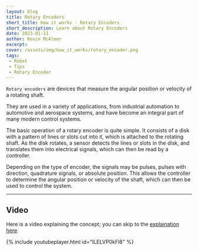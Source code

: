 ```yaml
---
layout: blog
title: Rotary Encoders
short_title: How it works - Rotary Encoders
short_description: Learn about Rotary Encoders
date: 2023-01-11
author: Kevin McAleer
excerpt:
cover: /assets/img/how_it_works/rotary_encoder.png
tags:
 - Robot
 - Tips
 - Rotary Encoder
---
```


`Rotary encoders` are devices that measure the angular position or velocity of a rotating shaft.

They are used in a variety of applications, from industrial automation to automotive and aerospace systems, and have become an integral part of many modern control systems.

The basic operation of a rotary encoder is quite simple. It consists of a disk with a pattern of lines or slots cut into it, which is attached to the rotating shaft. As the disk rotates, a sensor detects the lines or slots in the disk, and translates them into electrical signals, which can then be read by a controller.

Depending on the type of encoder, the signals may be pulses, pulses with direction, quadrature signals, or absolute position. This allows the controller to determine the angular position or velocity of the shaft, which can then be used to control the system.

---

## Video 

Here is a video explaining the concept; you can skip to the [explaination here](https://youtu.be/ILELVP0kFl8?t=140).

{% include youtubeplayer.html id="ILELVP0kFl8" %}
